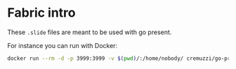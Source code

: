 # Fabric intro

These `.slide` files are meant to be used with go present.

For instance you can run with Docker:

```sh
docker run --rm -d -p 3999:3999 -v $(pwd)/:/home/nobody/ cremuzzi/go-present:alpine3.8
```
